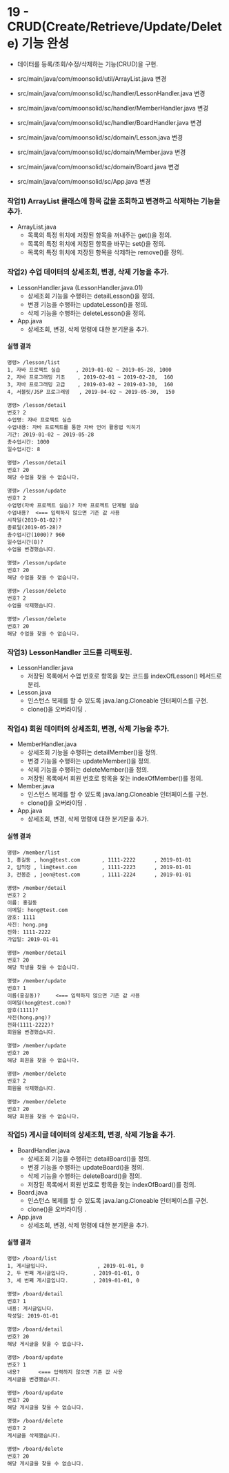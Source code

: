 # 19 - CRUD(Create/Retrieve/Update/Delete) 기능 완성



- 데이터를 등록/조회/수정/삭제하는 기능(CRUD)을 구현.



- src/main/java/com/moonsolid/util/ArrayList.java 변경
- src/main/java/com/moonsolid/sc/handler/LessonHandler.java 변경
- src/main/java/com/moonsolid/sc/handler/MemberHandler.java 변경
- src/main/java/com/moonsolid/sc/handler/BoardHandler.java 변경
- src/main/java/com/moonsolid/sc/domain/Lesson.java 변경
- src/main/java/com/moonsolid/sc/domain/Member.java 변경
- src/main/java/com/moonsolid/sc/domain/Board.java 변경
- src/main/java/com/moonsolid/sc/App.java 변경

 

### 작업1) ArrayList 클래스에 항목 값을 조회하고 변경하고 삭제하는 기능을 추가.

- ArrayList.java
  - 목록의 특정 위치에 저장된 항목을 꺼내주는 get()을 정의.
  - 목록의 특정 위치에 저장된 항목을 바꾸는 set()을 정의.
  - 목록의 특정 위치에 저장된 항목을 삭제하는 remove()를 정의.


### 작업2) 수업 데이터의 상세조회, 변경, 삭제 기능을 추가.

- LessonHandler.java (LessonHandler.java.01)
  - 상세조회 기능을 수행하는 detailLesson()을 정의.
  - 변경 기능을 수행하는 updateLesson()을 정의.
  - 삭제 기능을 수행하는 deleteLesson()을 정의.
- App.java
  - 상세조회, 변경, 삭제 명령에 대한 분기문을 추가.

#### 실행 결과

```
명령> /lesson/list
1, 자바 프로젝트 실습     , 2019-01-02 ~ 2019-05-28, 1000
2, 자바 프로그래밍 기초    , 2019-02-01 ~ 2019-02-28,  160
3, 자바 프로그래밍 고급    , 2019-03-02 ~ 2019-03-30,  160
4, 서블릿/JSP 프로그래밍   , 2019-04-02 ~ 2019-05-30,  150

명령> /lesson/detail
번호? 2
수업명: 자바 프로젝트 실습
수업내용: 자바 프로젝트를 통한 자바 언어 활용법 익히기
기간: 2019-01-02 ~ 2019-05-28
총수업시간: 1000
일수업시간: 8

명령> /lesson/detail
번호? 20
해당 수업을 찾을 수 없습니다.

명령> /lesson/update
번호? 2
수업명(자바 프로젝트 실습)? 자바 프로젝트 단계별 실습
수업내용?  <=== 입력하지 않으면 기존 값 사용
시작일(2019-01-02)?
종료일(2019-05-28)?
총수업시간(1000)? 960
일수업시간(8)?
수업을 변경했습니다.

명령> /lesson/update
번호? 20
해당 수업을 찾을 수 없습니다.

명령> /lesson/delete
번호? 2
수업을 삭제했습니다.

명령> /lesson/delete
번호? 20
해당 수업을 찾을 수 없습니다.
```

### 작업3) LessonHandler 코드를 리팩토링.

- LessonHandler.java
    - 저장된 목록에서 수업 번호로 항목을 찾는 코드를 indexOfLesson() 메서드로 분리.
- Lesson.java
    - 인스턴스 복제를 할 수 있도록 java.lang.Cloneable 인터페이스를 구현.
    - clone()을 오버라이딩 .


### 작업4) 회원 데이터의 상세조회, 변경, 삭제 기능을 추가.

- MemberHandler.java
    - 상세조회 기능을 수행하는 detailMember()을 정의.
    - 변경 기능을 수행하는 updateMember()을 정의.
    - 삭제 기능을 수행하는 deleteMember()을 정의.
    - 저장된 목록에서 회원 번호로 항목을 찾는 indexOfMember()를 정의.
- Member.java
    - 인스턴스 복제를 할 수 있도록 java.lang.Cloneable 인터페이스를 구현.
    - clone()을 오버라이딩 .
- App.java
    - 상세조회, 변경, 삭제 명령에 대한 분기문을 추가.

#### 실행 결과

```
명령> /member/list
1, 홍길동 , hong@test.com       , 1111-2222      , 2019-01-01
2, 임꺽정 , lim@test.com        , 1111-2223      , 2019-01-01
3, 전봉준 , jeon@test.com       , 1111-2224      , 2019-01-01

명령> /member/detail
번호? 2
이름: 홍길동
이메일: hong@test.com
암호: 1111
사진: hong.png
전화: 1111-2222
가입일: 2019-01-01

명령> /member/detail
번호? 20
해당 학생을 찾을 수 없습니다.

명령> /member/update
번호? 1
이름(홍길동)?     <=== 입력하지 않으면 기존 값 사용
이메일(hong@test.com)?
암호(1111)?
사진(hong.png)?
전화(1111-2222)?
회원을 변경했습니다.

명령> /member/update
번호? 20
해당 회원을 찾을 수 없습니다.

명령> /member/delete
번호? 2
회원을 삭제했습니다.

명령> /member/delete
번호? 20
해당 회원을 찾을 수 없습니다.
```

### 작업5) 게시글 데이터의 상세조회, 변경, 삭제 기능을 추가.

- BoardHandler.java
    - 상세조회 기능을 수행하는 detailBoard()을 정의.
    - 변경 기능을 수행하는 updateBoard()을 정의.
    - 삭제 기능을 수행하는 deleteBoard()을 정의.
    - 저장된 목록에서 회원 번호로 항목을 찾는 indexOfBoard()를 정의.
- Board.java
    - 인스턴스 복제를 할 수 있도록 java.lang.Cloneable 인터페이스를 구현.
    - clone()을 오버라이딩 .
- App.java
    - 상세조회, 변경, 삭제 명령에 대한 분기문을 추가.

#### 실행 결과

```
명령> /board/list
1, 게시글입니다.                , 2019-01-01, 0
2, 두 번째 게시글입니다.        , 2019-01-01, 0
3, 세 번째 게시글입니다.        , 2019-01-01, 0

명령> /board/detail
번호? 1
내용: 게시글입니다.
작성일: 2019-01-01

명령> /board/detail
번호? 20
해당 게시글을 찾을 수 없습니다.

명령> /board/update
번호? 1
내용?      <=== 입력하지 않으면 기존 값 사용
게시글을 변경했습니다.

명령> /board/update
번호? 20
해당 게시글을 찾을 수 없습니다.

명령> /board/delete
번호? 2
게시글을 삭제했습니다.

명령> /board/delete
번호? 20
해당 게시글을 찾을 수 없습니다.
```
